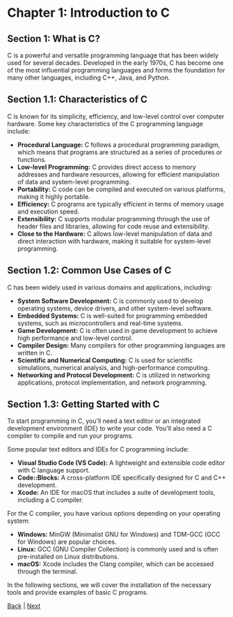 # Chapter 1: Introduction to C

## Section 1: What is C?

C is a powerful and versatile programming language that has been widely used for several decades. Developed in the early 1970s, C has become one of the most influential programming languages and forms the foundation for many other languages, including C++, Java, and Python.

## Section 1.1: Characteristics of C

C is known for its simplicity, efficiency, and low-level control over computer hardware. Some key characteristics of the C programming language include:

- **Procedural Language:** C follows a procedural programming paradigm, which means that programs are structured as a series of procedures or functions.
- **Low-level Programming:** C provides direct access to memory addresses and hardware resources, allowing for efficient manipulation of data and system-level programming.
- **Portability:** C code can be compiled and executed on various platforms, making it highly portable.
- **Efficiency:** C programs are typically efficient in terms of memory usage and execution speed.
- **Extensibility:** C supports modular programming through the use of header files and libraries, allowing for code reuse and extensibility.
- **Close to the Hardware:** C allows low-level manipulation of data and direct interaction with hardware, making it suitable for system-level programming.

## Section 1.2: Common Use Cases of C

C has been widely used in various domains and applications, including:

- **System Software Development:** C is commonly used to develop operating systems, device drivers, and other system-level software.
- **Embedded Systems:** C is well-suited for programming embedded systems, such as microcontrollers and real-time systems.
- **Game Development:** C is often used in game development to achieve high performance and low-level control.
- **Compiler Design:** Many compilers for other programming languages are written in C.
- **Scientific and Numerical Computing:** C is used for scientific simulations, numerical analysis, and high-performance computing.
- **Networking and Protocol Development:** C is utilized in networking applications, protocol implementation, and network programming.

## Section 1.3: Getting Started with C

To start programming in C, you'll need a text editor or an integrated development environment (IDE) to write your code. You'll also need a C compiler to compile and run your programs.

Some popular text editors and IDEs for C programming include:

- **Visual Studio Code (VS Code):** A lightweight and extensible code editor with C language support.
- **Code::Blocks:** A cross-platform IDE specifically designed for C and C++ development.
- **Xcode:** An IDE for macOS that includes a suite of development tools, including a C compiler.

For the C compiler, you have various options depending on your operating system:

- **Windows:** MinGW (Minimalist GNU for Windows) and TDM-GCC (GCC for Windows) are popular choices.
- **Linux:** GCC (GNU Compiler Collection) is commonly used and is often pre-installed on Linux distributions.
- **macOS:** Xcode includes the Clang compiler, which can be accessed through the terminal.

In the following sections, we will cover the installation of the necessary tools and provide examples of basic C programs.

[Back](../../ch0/sec2/index.md) |
[Next](../sec2/index.md)